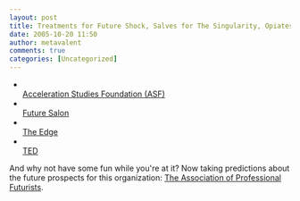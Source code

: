 ```yaml
---
layout: post
title: Treatments for Future Shock, Salves for The Singularity, Opiates of the Elites
date: 2005-10-20 11:50
author: metavalent
comments: true
categories: [Uncategorized]
---
```

<ul><li></li><a href="http://www.accelerating.org/">Acceleration Studies Foundation (ASF)</a>
<li></li><a href="http://www.futuresalon.org/">Future Salon</a>
<li></li><a href="http://www.edge.org/">The Edge</a>
<li></li><a href="http://www.ted.com/">TED</a></ul>
And why not have some fun while you're at it?  Now taking predictions about the future prospects for this organization: <a href="http://www.profuturists.org/">The Association of Professional Futurists</a>.
